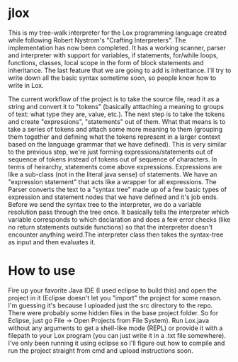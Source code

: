 # jlox

This is my tree-walk interpreter for the Lox programming language created while following Robert Nystrom's "Crafting Interpreters". The implementation has now been completed. It has a working scanner, parser and interpreter with support for variables, if statements, for/while loops, functions, classes, local scope in the form of block statements and inheritance. The last feature that we are going to add is inheritance. I'll try to write down all the basic syntax sometime soon, so people know how to write in Lox.

The current workflow of the project is to take the source file, read it as a string and convert it to "tokens" (basically atttaching a meaning to groups of text: what type they are, value, etc.). The next step is to take the tokens and create "expressions", "statements" out of them. What that means is to take a series of tokens and attach some more meaning to them (grouping them together and defining what the tokens represent in a larger context based on the language grammar that we have defined). This is very similar to the previous step, we're just forming expressions/statements out of sequence of tokens instead of tokens out of sequence of characters. In terms of heirarchy, statements come above expressions. Expressions are like a sub-class (not in the literal java sense) of statements. We have an "expression statement" that acts like a wrapper for all expressions. The Parser converts the text to a "syntax tree" made up of a few basic types of expression and statement nodes that we have defined and it's job ends. Before we send the syntax tree to the interpreter, we do a variable resolution pass through the tree once. It basically tells the interpreter which variable corresponds to which declaration and does a few error checks (like no return statements outside functions) so that the interpreter doesn't encounter anything weird.The interpreter class then takes the syntax-tree as input and then evaluates it.

# How to use

Fire up your favorite Java IDE (I used eclipse to build this) and open the project in it (Eclipse doesn't let you "import" the project for some reason. I'm guessing it's because I uploaded just the src directory to the repo. There were probably some hidden files in the base project folder. So for Eclipse, just go File -> Open Projects from File System). Run Lox.java without any arguments to get a shell-like mode (REPL) or provide it with a filepath to your Lox program (you can just write it in a .txt file somewhere). I've only been running it using eclipse so I'll figure out how to compile and run the project straight from cmd and upload instructions soon.